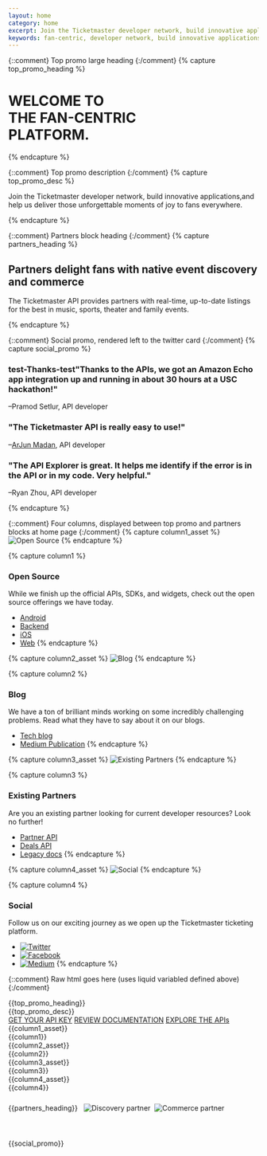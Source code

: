 ```yaml
---
layout: home
category: home
excerpt: Join the Ticketmaster developer network, build innovative applications,and help us deliver those unforgettable moments of joy to fans everywhere.
keywords: fan-centric, developer network, build innovative applications
---
```


{::comment}
Top promo large heading
{:/comment}
{% capture top_promo_heading %}

# WELCOME TO <br/>THE FAN-CENTRIC<br/>PLATFORM.

{% endcapture %}

{::comment}
Top promo description
{:/comment}
{% capture top_promo_desc %}

Join the Ticketmaster developer network, build innovative applications,and help us deliver those unforgettable moments of joy to fans everywhere.

{% endcapture %}

{::comment}
Partners block heading
{:/comment}
{% capture partners_heading %}

## Partners delight fans with native event discovery and commerce

The Ticketmaster API provides partners with real-time, up-to-date listings for the best in music, sports, theater and family events.

{% endcapture %}

{::comment}
Social promo, rendered left to the twitter card
{:/comment}
{% capture social_promo %}

### test-Thanks-test"Thanks to the APIs, we got an Amazon Echo app integration up and running in about 30 hours at a USC hackathon!"
–Pramod Setlur, API developer

### "The Ticketmaster API is really easy to use!"
–[ArJun Madan](http://blog.arjunmadan.xyz/2016/03/17/the-ticketmaster-dev-jam/), API developer

### "The API Explorer is great. It helps me identify if the error is in the API or in my code. Very helpful."
–Ryan Zhou, API developer

{% endcapture %}

{::comment}
Four columns, displayed between top promo and partners blocks at home page
{:/comment}
{% capture column1_asset %}
![Open Source](/assets/img/home/ic-brick-lg-p-2.svg)
{% endcapture %}

{% capture column1 %}

### Open Source

While we finish up the official APIs, SDKs, and widgets, check out the open source offerings we have today.

* [Android](http://code.ticketmaster.com/#android-projects)
* [Backend](http://code.ticketmaster.com/#backend-projects)
* [iOS](http://code.ticketmaster.com/#iOS-projects)
* [Web](http://code.ticketmaster.com/#web-projects)
{% endcapture %}

{% capture column2_asset %}
![Blog](/assets/img/home/ic-scroll-lg-p-2-b.svg)
{% endcapture %}

{% capture column2 %}

### Blog

We have a ton of brilliant minds working on some incredibly challenging problems. Read what they have to say about it on our blogs.

* [Tech blog](http://tech.ticketmaster.com)
* [Medium Publication](https://medium.com/ticketmaster-tech)
{% endcapture %}

{% capture column3_asset %}
![Existing Partners](/assets/img/home/ic-helmet-lg-p-1-a.svg)
{% endcapture %}

{% capture column3 %}

### Existing Partners

Are you an existing partner looking for current developer resources? Look no further!

* [Partner API](/products-and-docs/apis/partner/)
* [Deals API](/products-and-docs/apis/deals-api/)
* [Legacy docs](http://apidocs.ticketmaster.com/)
{% endcapture %}

{% capture column4_asset %}
![Social](/assets/img/home/ic-blocks-lg-p-1-b.svg)
{% endcapture %}

{% capture column4 %}

### Social

Follow us on our exciting journey as we open up the Ticketmaster ticketing platform.

* [![Twitter](/assets/img/ic-twitter.svg)](https://twitter.com/tmastertech)
* [![Facebook](/assets/img/ic-facebook.svg)](https://www.facebook.com/TicketmasterTech)
* [![Medium](/assets/img/ic-medium.svg)](https://medium.com/ticketmaster-tech)
{% endcapture %}

{::comment}
Raw html goes here (uses liquid variabled defined above)
{:/comment}
<div id="top-promo" class="slice-top-right slice-bottom-right promo xs-center">
    <div class="row">
        <div class="row-container">
<div class="col-xs-12 white" markdown="1">
{{top_promo_heading}}
</div>
<div class="col-xs-12 col-sm-11 col-md-10 description" markdown="1">
{{top_promo_desc}}
</div>
<div class="col-xs-12 button-block">
    <a href="https://live-livenation.devportal.apigee.com/user/login" class="tm-btn tm-btn-white rightarrow">GET YOUR API KEY</a>
    <a href="{{"/products-and-docs/apis/getting-started/" | prepend: site.baseurl}}" class="tm-btn tm-btn-transparent rightarrow">REVIEW DOCUMENTATION</a>
    <a href="{{"http://vmenshutin.github.io/" | prepend: site.baseurl}}" class="tm-btn tm-btn-transparent">EXPLORE THE APIs</a>
</div>
        </div>
        <div class="clearfix"></div>
    </div>
</div>
<div class="row xs-center columns">
<div class="row-container">
    <div class="col-xs-12 col-lg-3 xs-border-bottom">
        <div class="content" style="display: block;">
            <div class="row">
<div class="col-xs-12 col-sm-4 col-lg-12" markdown="1">
{{column1_asset}}
</div>
<div class="col-xs-12 col-sm-8 col-lg-12" markdown="1">
{{column1}}
</div>
</div>
</div>
    </div>
    <div class="col-xs-12 col-lg-3 xs-border-bottom">
        <div class="content" style="display: block;">
            <div class="row">
<div class="col-xs-12 col-sm-4 col-lg-12" markdown="1">
{{column2_asset}}
</div>
<div class="col-xs-12 col-sm-8 col-lg-12" markdown="1">
{{column2}}
</div>
</div>
</div>
    </div>
    <div class="col-xs-12 col-lg-3 xs-border-bottom">
        <div class="content" style="display: block;">
            <div class="row">
<div class="col-xs-12 col-sm-4 col-lg-12" markdown="1">
{{column3_asset}}
</div>
<div class="col-xs-12 col-sm-8 col-lg-12" markdown="1">
{{column3}}
</div>
</div>
</div>
    </div>
    <div class="col-xs-12 col-lg-3 xs-border-bottom">
        <div class="content social" style="display: block;">
            <div class="row">
<div class="col-xs-12 col-sm-4 col-lg-12" markdown="1">
{{column4_asset}}
</div>
<div class="col-xs-12 col-sm-8 col-lg-12" markdown="1">
{{column4}}
</div>
</div>
</div>
    </div>
</div>
</div>

<div id="bottom-promo" class="slice-top-right promo xs-center">
    <div class="row">
        <div class="row-container">
<div class="col-xs-12" markdown="1" style="padding-top: 24px;">
{{partners_heading}}
<img src="/assets/img/home/discovery-partner.png" style="margin-left: 8px;" alt="Discovery partner"/><img src="/assets/img/home/commerce-partner.png" style="margin-left: 8px;" alt="Commerce partner"/>
</div>
        </div>
<div class="social-buttons col-xs-12" style="visibility: hidden;">
    <a href="#"><img src="/assets/img/home/ic_fb.png" alt="Facebook"></a>
    <a href="#"><img src="/assets/img/home/ic_groupon.png" alt="Groupon"></a>
    <a href="#"><img src="/assets/img/home/ic_ret.png" alt="Retailmenot"></a>
    <a href="#"><img src="/assets/img/home/ic_fb.png" alt="Facebook"></a>
    <a href="#"><img src="/assets/img/home/ic_groupon.png" alt="Groupon"></a>
    <a href="#"><img src="/assets/img/home/ic_ret.png" alt="Retailmenot"></a>
    <a href="#"><img src="/assets/img/home/ic_fb.png" alt="Facebook"></a>
</div>
    </div>
</div>

<div id="promo-social" class="row">
    <div class="row-container">
<div class="col-xs-12 col-lg-6" style="padding-top: 20px;" markdown="1">
{{social_promo}}

</div>
        <div class="col-xs-12 col-lg-6">
        <div id="timeline"></div>
        <script type="text/javascript" src="https://platform.twitter.com/widgets.js"></script>
        <script>                      
            twttr.widgets.createTimeline(  
                    '677152457621823488',
                    document.getElementById('timeline'),
                    {
                        width: '550',
                        height: '420',
                        related: 'twitterdev,twitterapi'
                    }).then(function (el) {        
                });
            </script>
        </div>
    </div>
</div>

